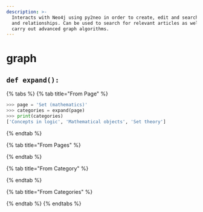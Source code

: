```yaml
---
description: >-
  Interacts with Neo4j using py2neo in order to create, edit and search nodes
  and relationships. Can be used to search for relevant articles as well as
  carry out advanced graph algorithms.
---
```


# graph

## `def expand():`

{% tabs %}
{% tab title="From Page" %}
```python
>>> page = 'Set (mathematics)'
>>> categories = expand(page)
>>> print(categories)
['Concepts in logic', 'Mathematical objects', 'Set theory']
```
{% endtab %}

{% tab title="From Pages" %}

{% endtab %}

{% tab title="From Category" %}

{% endtab %}

{% tab title="From Categories" %}

{% endtab %}
{% endtabs %}

## 



